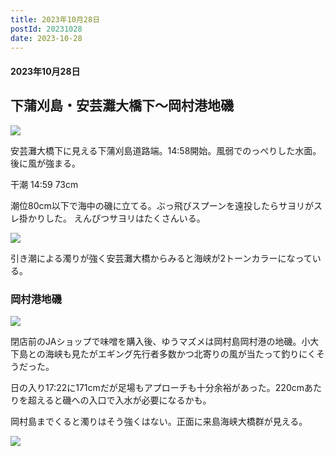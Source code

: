 ```yaml
---
title: 2023年10月28日
postId: 20231028
date: 2023-10-28
---
```

#### 2023年10月28日

## 下蒲刈島・安芸灘大橋下〜岡村港地磯

![](https://i.gyazo.com/8f53989035fdf13ddab945fe54d7b1a5.jpg)

安芸灘大橋下に見える下蒲刈島道路端。14:58開始。風弱でのっぺりした水面。後に風が強まる。

干潮 14:59 73cm 

潮位80cm以下で海中の磯に立てる。ぶっ飛びスプーンを遠投したらサヨリがスレ掛かりした。
えんぴつサヨリはたくさんいる。

![](https://i.gyazo.com/b91ac5726e8453d8343c28964c8e7b93.jpg)

引き潮による濁りが強く安芸灘大橋からみると海峡が2トーンカラーになっている。

### 岡村港地磯

![](https://i.gyazo.com/5d3c8d83b74a3b392294782fd97d5919.jpg)

閉店前のJAショップで味噌を購入後、ゆうマズメは岡村島岡村港の地磯。小大下島との海峡も見たがエギング先行者多数かつ北寄りの風が当たって釣りにくそうだった。

日の入り17:22に171cmだが足場もアプローチも十分余裕があった。220cmあたりを超えると磯への入口で入水が必要になるかも。

岡村島までくると濁りはそう強くはない。正面に来島海峡大橋群が見える。

![](https://i.gyazo.com/4b04d3f67664f95b5474c89619ecc3b8.jpg)